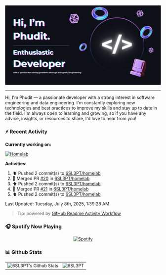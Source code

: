 <p align=”center”>
  <a href="https://www.figma.com/community/file/1206877665795271691/readme-github-banner">
    <img src="./public/header.png" >
  </a>
</p>

<hr/>

Hi, I'm Phudit — a passionate developer with a strong interest in software engineering and data engineering. I'm constantly exploring new technologies and best practices to improve my skills and stay up to date in the field. I'm always open to learning and growing, so if you have any advice, insights, or resources to share, I'd love to hear from you!

### ⚡ Recent Activity

**Currently working on:**

[![Homelab](https://svg.bookmark.style/api?url=https://github.com/6sl3pt/homelab?v&mode=dark&style=horizontal)](https://github.com/6sl3pt/homelab)

**Activities:**

<!--RECENT_ACTIVITY:start-->
1. ⬆️ Pushed 2 commit(s) to [6SL3PT/homelab](https://github.com/6SL3PT/homelab)<br>
2. 🎉 Merged PR [#20](https://github.com/6SL3PT/homelab/pull/20) in [6SL3PT/homelab](https://github.com/6SL3PT/homelab)<br>
3. ⬆️ Pushed 2 commit(s) to [6SL3PT/homelab](https://github.com/6SL3PT/homelab)<br>
4. 🎉 Merged PR [#21](https://github.com/6SL3PT/homelab/pull/21) in [6SL3PT/homelab](https://github.com/6SL3PT/homelab)<br>
5. ⬆️ Pushed 2 commit(s) to [6SL3PT/homelab](https://github.com/6SL3PT/homelab)<br>
<!--RECENT_ACTIVITY:end-->

<!--RECENT_ACTIVITY:last_update-->
Last Updated: Tuesday, July 8th, 2025, 1:39:28 AM
<!--RECENT_ACTIVITY:last_update_end-->

> Tip: powered by [GitHub Readme Activity Workflow](https://github.com/Readme-Workflows/recent-activity)

### 🎧 Spotify Now Playing

<div align='center'>

[![Spotify](https://spotify-now-playing.6sl3pt.vercel.app/api/spotify?background_color=0d1117&border_color=ffffff)](https://open.spotify.com/user/96gy4zhar68gw9mruqcqmz0s0?si=e75f8952e1fa48aa)

</div>

### 📊 Github Stats

<table align='center'>
  <td><img alt="6SL3PT's Github Stats" src="https://github-readme-stats.6sl3pt.vercel.app/api?username=6SL3PT&show_icons=true&count_private=true&theme=radical" height="192px"/></td>
  <td><img src="https://github-readme-stats.6sl3pt.vercel.app/api/top-langs?username=6SL3PT&langs_count=10&show_icons=true&locale=en&layout=compact&theme=radical" alt="6SL3PT" height="192px"/></td>
</table>
